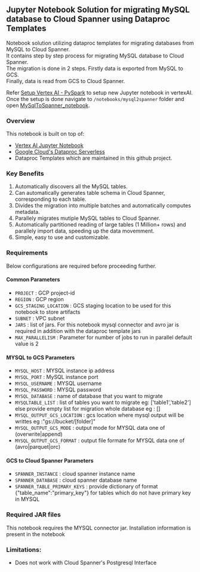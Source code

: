 ## Jupyter Notebook Solution for migrating MySQL database to Cloud Spanner using Dataproc Templates

Notebook solution utilizing dataproc templates for migrating databases from MySQL to Cloud Spanner.  
It contains step by step process for migrating MySQL database to Cloud Spanner.  
The migration is done in 2 steps. Firstly data is exported from MySQL to GCS.  
Finally, data is read from GCS to Cloud Spanner.     

Refer [Setup Vertex AI - PySpark](../generic_notebook/README.md) to setup new Jupyter notebook in vertexAI.
Once the setup is done navigate to `/notebooks/mysql2spanner` folder and open
[MySqlToSpanner_notebook](./MySqlToSpanner_notebook.ipynb).

### Overview

This notebook is built on top of:
* [Vertex AI Jupyter Notebook](https://cloud.google.com/vertex-ai/docs/tutorials/jupyter-notebooks)
* [Google Cloud's Dataproc Serverless](https://cloud.google.com/dataproc-serverless/)
* Dataproc Templates which are maintained in this github project.

### Key Benefits
1) Automatically discovers all the MySQL tables.
2) Can automatically generates table schema in Cloud Spanner, corresponding to each table.
3) Divides the migration into multiple batches and automatically computes metadata.
4) Parallely migrates mutiple MySQL tables to Cloud Spanner.
5) Automatically partitioned reading of large tables (1 Million+ rows) and parallely import data, speeding up the data movemment.
6) Simple, easy to use and customizable.

### Requirements

Below configurations are required before proceeding further.
#### Common Parameters

* `PROJECT` : GCP project-id
* `REGION` : GCP region
* `GCS_STAGING_LOCATION` : GCS staging location to be used for this notebook to store artifacts
* `SUBNET` : VPC subnet
* `JARS` : list of jars. For this notebook mysql connector and avro jar is required in addition with the dataproc template jars
* `MAX_PARALLELISM` : Parameter for number of jobs to run in parallel default value is 2

#### MYSQL to GCS Parameters
* `MYSQL_HOST` : MYSQL instance ip address
* `MYSQL_PORT` : MySQL instance port
* `MYSQL_USERNAME` : MYSQL username
* `MYSQL_PASSWORD` : MYSQL password
* `MYSQL_DATABASE` : name of database that you want to migrate
* `MYSQLTABLE_LIST` : list of tables you want to migrate eg: ['table1','table2'] else provide empty list for migration whole database eg : [] 
* `MYSQL_OUTPUT_GCS_LOCATION` : gcs location where mysql output will be writtes eg :"gs://bucket/[folder]"
* `MYSQL_OUTPUT_GCS_MODE` : output mode for MYSQL data one of (overwrite|append)
* `MYSQL_OUTPUT_GCS_FORMAT` : output file formate for MYSQL data one of (avro|parquet|orc)

#### GCS to Cloud Spanner Parameters
* `SPANNER_INSTANCE` : cloud spanner instance name
* `SPANNER_DATABASE` : cloud spanner database name
* `SPANNER_TABLE_PRIMARY_KEYS` : provide dictionary of format {"table_name":"primary_key"} for tables which do not have primary key in MYSQL

### Required JAR files

This notebook requires the MYSQL connector jar. Installation information is present in the notebook


### Limitations:

* Does not work with Cloud Spanner's Postgresql Interface

